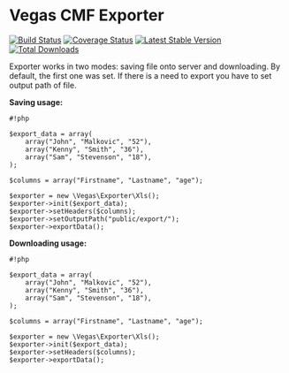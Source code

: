 Vegas CMF Exporter
======================

[![Build Status](https://travis-ci.org/vegas-cmf/exporter.png?branch=master)](https://travis-ci.org/vegas-cmf/exporter)
[![Coverage Status](https://coveralls.io/repos/vegas-cmf/exporter/badge.png?branch=master)](https://coveralls.io/r/vegas-cmf/exporter?branch=master)
[![Latest Stable Version](https://img.shields.io/packagist/v/vegas-cmf/exporter.svg)](https://packagist.org/packages/vegas-cmf/exporter)
[![Total Downloads](https://img.shields.io/packagist/dt/vegas-cmf/exporter.svg)](https://packagist.org/packages/vegas-cmf/exporter)

Exporter works in two modes: saving file onto server and downloading. By default, the first one was set. If there is a need to export you have to set output path of file. 

**Saving usage:**
```
#!php

$export_data = array(
    array("John", "Malkovic", "52"),
    array("Kenny", "Smith", "36"),
    array("Sam", "Stevenson", "18"),
);

$columns = array("Firstname", "Lastname", "age");

$exporter = new \Vegas\Exporter\Xls();
$exporter->init($export_data);
$exporter->setHeaders($columns);
$exporter->setOutputPath("public/export/");
$exporter->exportData();

```


**Downloading usage:**
```
#!php

$export_data = array(
    array("John", "Malkovic", "52"),
    array("Kenny", "Smith", "36"),
    array("Sam", "Stevenson", "18"),
);

$columns = array("Firstname", "Lastname", "age");

$exporter = new \Vegas\Exporter\Xls();
$exporter->init($export_data);
$exporter->setHeaders($columns);
$exporter->exportData();

```